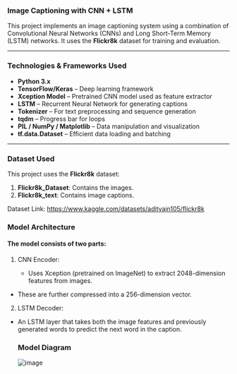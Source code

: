 ### Image Captioning with CNN + LSTM

This project implements an image captioning system using a combination of Convolutional Neural Networks (CNNs) and Long Short-Term Memory (LSTM) networks. It uses the **Flickr8k** dataset for training and evaluation.

---

### Technologies & Frameworks Used

- **Python 3.x**
- **TensorFlow/Keras** – Deep learning framework
- **Xception Model** – Pretrained CNN model used as feature extractor
- **LSTM** – Recurrent Neural Network for generating captions
- **Tokenizer** – For text preprocessing and sequence generation
- **tqdm** – Progress bar for loops
- **PIL / NumPy / Matplotlib** – Data manipulation and visualization
- **tf.data.Dataset** – Efficient data loading and batching

---

###  Dataset Used

This project uses the **Flickr8k** dataset:

1. **Flickr8k_Dataset**: Contains the images.
2. **Flickr8k_text**: Contains image captions.

Dataset Link: https://www.kaggle.com/datasets/adityajn105/flickr8k 

### Model Architecture

#### The model consists of two parts:

1. CNN Encoder:

   * Uses Xception (pretrained on ImageNet) to extract 2048-dimension features from images.
  * These are further compressed into a 256-dimension vector.

2. LSTM Decoder:

* An LSTM layer that takes both the image features and previously generated words to predict the next word in the caption.

  ### Model Diagram

  ![image](https://github.com/user-attachments/assets/428ad0a8-ea90-4cd9-989e-1c58a4018d6d)

